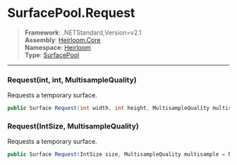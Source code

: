 # SurfacePool.Request

> **Framework**: .NETStandard,Version=v2.1  
> **Assembly**: [Heirloom.Core][0]  
> **Namespace**: [Heirloom][0]  
> **Type**: [SurfacePool][1]  

--------------------------------------------------------------------------------

### Request(int, int, MultisampleQuality)

Requests a temporary surface.

```cs
public Surface Request(int width, int height, MultisampleQuality multisample = None)
```

### Request(IntSize, MultisampleQuality)

Requests a temporary surface.

```cs
public Surface Request(IntSize size, MultisampleQuality multisample = None)
```

[0]: ..\Heirloom.Core.md
[1]: Heirloom.SurfacePool.md
